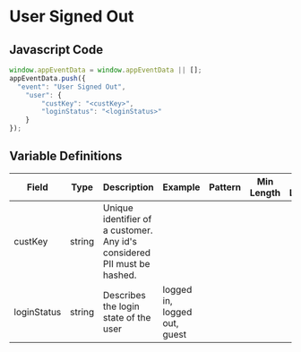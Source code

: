 # User Signed Out

### 

## Javascript Code
```js
window.appEventData = window.appEventData || [];
appEventData.push({
  "event": "User Signed Out",
    "user": {
        "custKey": "<custKey>",
        "loginStatus": "<loginStatus>"
    }
});
```

## Variable Definitions

|Field|Type|Description|Example|Pattern|Min Length|Max Length|Minimum|Maximum|Multiple Of|
| --- | --- | --- | --- | --- | --- | --- | --- | --- | --- |
|custKey|string|Unique identifier of a customer.  Any id's considered PII must be hashed. ||||||||
|loginStatus|string|Describes the login state of the user|logged in, logged out, guest|||||||




